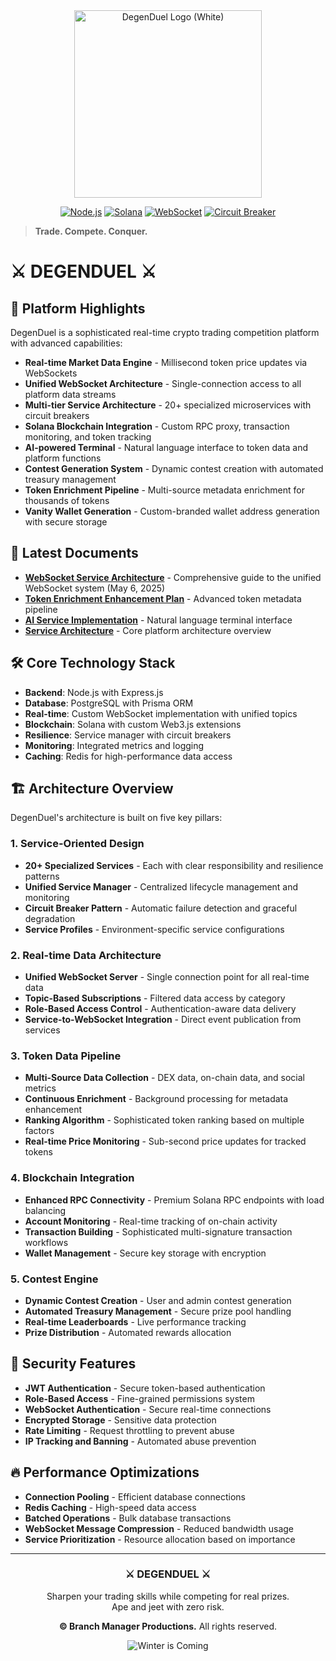 <div align="center">
  <img src="https://degenduel.me/assets/media/logos/transparent_WHITE.png" alt="DegenDuel Logo (White)" width="300">
  
  [![Node.js](https://img.shields.io/badge/Node.js-20.x-green)](https://nodejs.org/)
  [![Solana](https://img.shields.io/badge/Solana-SDK-green)](https://solana.com/)
  [![WebSocket](https://img.shields.io/badge/WebSocket-Unified-orange)](https://developer.mozilla.org/en-US/docs/Web/API/WebSockets_API)
  [![Circuit Breaker](https://img.shields.io/badge/Circuit%20Breaker-Enabled-red)](https://martinfowler.com/bliki/CircuitBreaker.html)
</div>

> **Trade. Compete. Conquer.**

# ⚔️ DEGENDUEL ⚔️

## 💫 Platform Highlights

DegenDuel is a sophisticated real-time crypto trading competition platform with advanced capabilities:

- **Real-time Market Data Engine** - Millisecond token price updates via WebSockets
- **Unified WebSocket Architecture** - Single-connection access to all platform data streams
- **Multi-tier Service Architecture** - 20+ specialized microservices with circuit breakers
- **Solana Blockchain Integration** - Custom RPC proxy, transaction monitoring, and token tracking
- **AI-powered Terminal** - Natural language interface to token data and platform functions
- **Contest Generation System** - Dynamic contest creation with automated treasury management
- **Token Enrichment Pipeline** - Multi-source metadata enrichment for thousands of tokens
- **Vanity Wallet Generation** - Custom-branded wallet address generation with secure storage

## 🚀 Latest Documents

- [**WebSocket Service Architecture**](./6-MAY-WEBSOCKET-SERVICE-ARCHITECTURE.md) - Comprehensive guide to the unified WebSocket system (May 6, 2025)
- [**Token Enrichment Enhancement Plan**](./TOKEN_ENRICHMENT_ENHANCEMENT_PLAN.md) - Advanced token metadata pipeline
- [**AI Service Implementation**](./AI_SERVICE_IMPLEMENTATION.md) - Natural language terminal interface
- [**Service Architecture**](./SERVICE_ARCHITECTURE.md) - Core platform architecture overview

## 🛠️ Core Technology Stack

- **Backend**: Node.js with Express.js
- **Database**: PostgreSQL with Prisma ORM
- **Real-time**: Custom WebSocket implementation with unified topics
- **Blockchain**: Solana with custom Web3.js extensions
- **Resilience**: Service manager with circuit breakers
- **Monitoring**: Integrated metrics and logging
- **Caching**: Redis for high-performance data access

## 🏗️ Architecture Overview

DegenDuel's architecture is built on five key pillars:

### 1. Service-Oriented Design

- **20+ Specialized Services** - Each with clear responsibility and resilience patterns
- **Unified Service Manager** - Centralized lifecycle management and monitoring
- **Circuit Breaker Pattern** - Automatic failure detection and graceful degradation
- **Service Profiles** - Environment-specific service configurations

### 2. Real-time Data Architecture

- **Unified WebSocket Server** - Single connection point for all real-time data
- **Topic-Based Subscriptions** - Filtered data access by category
- **Role-Based Access Control** - Authentication-aware data delivery
- **Service-to-WebSocket Integration** - Direct event publication from services

### 3. Token Data Pipeline

- **Multi-Source Data Collection** - DEX data, on-chain data, and social metrics
- **Continuous Enrichment** - Background processing for metadata enhancement
- **Ranking Algorithm** - Sophisticated token ranking based on multiple factors
- **Real-time Price Monitoring** - Sub-second price updates for tracked tokens

### 4. Blockchain Integration

- **Enhanced RPC Connectivity** - Premium Solana RPC endpoints with load balancing
- **Account Monitoring** - Real-time tracking of on-chain activity
- **Transaction Building** - Sophisticated multi-signature transaction workflows
- **Wallet Management** - Secure key storage with encryption

### 5. Contest Engine

- **Dynamic Contest Creation** - User and admin contest generation
- **Automated Treasury Management** - Secure prize pool handling
- **Real-time Leaderboards** - Live performance tracking
- **Prize Distribution** - Automated rewards allocation

## 🔐 Security Features

- **JWT Authentication** - Secure token-based authentication
- **Role-Based Access** - Fine-grained permissions system
- **WebSocket Authentication** - Secure real-time connections
- **Encrypted Storage** - Sensitive data protection
- **Rate Limiting** - Request throttling to prevent abuse
- **IP Tracking and Banning** - Automated abuse prevention

## 🔥 Performance Optimizations

- **Connection Pooling** - Efficient database connections
- **Redis Caching** - High-speed data access
- **Batched Operations** - Bulk database transactions
- **WebSocket Message Compression** - Reduced bandwidth usage
- **Service Prioritization** - Resource allocation based on importance

---

<div align="center">
  <h3>⚔️ DEGENDUEL ⚔️</h3>
  <p>Sharpen your trading skills while competing for real prizes. <br/>Ape and jeet with zero risk.</p>
  <p><b>© Branch Manager Productions.</b> All rights reserved.</p>
  <img src="https://img.shields.io/badge/WINTER-IS%20COMING-blue?style=for-the-badge" alt="Winter is Coming" />
</div>